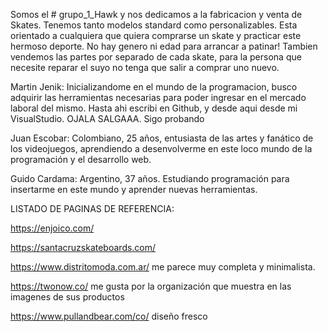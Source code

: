 Somos el # grupo_1_Hawk y nos dedicamos a la fabricacion y venta de Skates. Tenemos tanto modelos standard como personalizables. Esta orientado a cualquiera que quiera comprarse un skate y practicar este hermoso deporte. No hay genero ni edad para arrancar a patinar!
Tambien vendemos las partes por separado de cada skate, para la persona que necesite reparar el suyo no tenga que salir a comprar uno nuevo.


Martin Jenik: Inicializandome en el mundo de la programacion, busco adquirir las herramientas necesarias para poder ingresar en el mercado laboral del mismo. Hasta ahi escribi en Github, y desde aqui desde mi VisualStudio. OJALA SALGAAA. Sigo probando

Juan Escobar: Colombiano, 25 años, entusiasta de las artes y fanático de los videojuegos, aprendiendo a desenvolverme en este loco mundo de la programación y el desarrollo web.

Guido Cardama: Argentino, 37 años. Estudiando programación para insertarme en este mundo y aprender nuevas herramientas.


LISTADO DE PAGINAS DE REFERENCIA:

https://enjoico.com/

https://santacruzskateboards.com/

https://www.distritomoda.com.ar/ me parece muy completa y minimalista.

https://twonow.co/ me gusta por la organización que muestra en las imagenes de sus productos

https://www.pullandbear.com/co/ diseño fresco